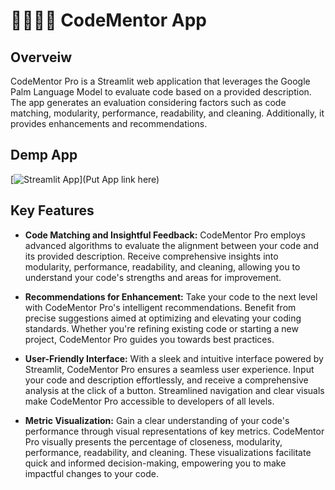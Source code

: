 # 🧑🏻‍💻🔗 CodeMentor App

## Overveiw

CodeMentor Pro is a Streamlit web application that leverages the Google Palm Language Model to evaluate code based on a provided description. The app generates an evaluation considering factors such as code matching, modularity, performance, readability, and cleaning. Additionally, it provides enhancements and recommendations.

## Demp App
[![Streamlit App](https://static.streamlit.io/badges/streamlit_badge_black_white.svg)](Put App link here)


## Key Features

- **Code Matching and Insightful Feedback:**
CodeMentor Pro employs advanced algorithms to evaluate the alignment between your code and its provided description. Receive comprehensive insights into modularity, performance, readability, and cleaning, allowing you to understand your code's strengths and areas for improvement.

- **Recommendations for Enhancement:**
Take your code to the next level with CodeMentor Pro's intelligent recommendations. Benefit from precise suggestions aimed at optimizing and elevating your coding standards. Whether you're refining existing code or starting a new project, CodeMentor Pro guides you towards best practices.

- **User-Friendly Interface:**
With a sleek and intuitive interface powered by Streamlit, CodeMentor Pro ensures a seamless user experience. Input your code and description effortlessly, and receive a comprehensive analysis at the click of a button. Streamlined navigation and clear visuals make CodeMentor Pro accessible to developers of all levels.

- **Metric Visualization:**
Gain a clear understanding of your code's performance through visual representations of key metrics. CodeMentor Pro visually presents the percentage of closeness, modularity, performance, readability, and cleaning. These visualizations facilitate quick and informed decision-making, empowering you to make impactful changes to your code.

